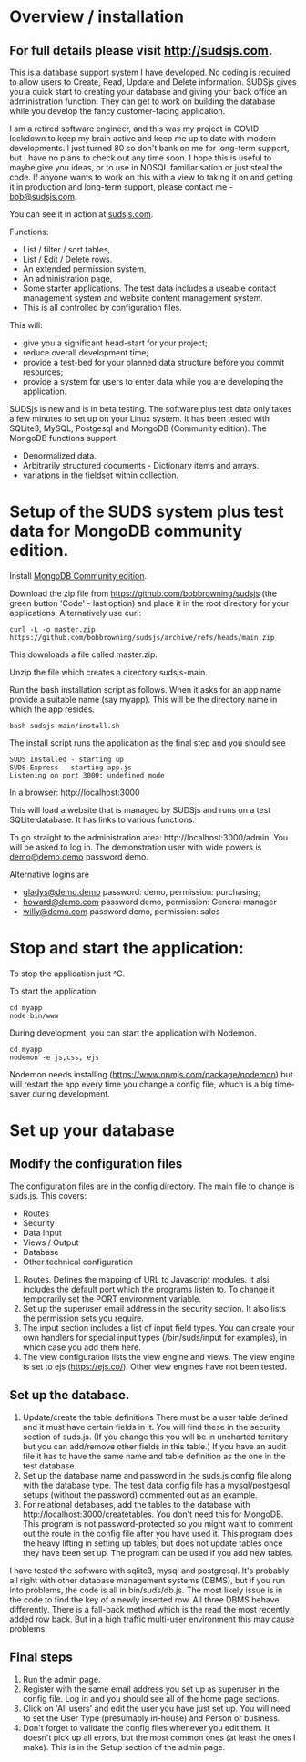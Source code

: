 
# Overview / installation

## For full details please visit http://sudsjs.com.

This is a database support system I have developed. No coding is required to allow users to Create, Read, Update and Delete information.  SUDSjs gives you a quick start to creating your database and giving your back office an administration function. They can get to work on building the database while you develop the fancy customer-facing application. 

I am a retired software engineer, and this was my project in COVID lockdown to keep my brain active and keep me up to date with modern developments.  I just turned 80 so don't bank on me for long-term support, but I have no plans to check out any time soon. I hope this is useful to maybe give you ideas, or to use in NOSQL familiarisation or just steal the code. If anyone wants to work on this with a view to taking it on and getting it in production and long-term support, please contact me - bob@sudsjs.com.

You can see it in action at [sudsjs.com](sudsjs.com).

Functions:

* List / filter / sort tables, 
* List / Edit / Delete rows. 
* An extended permission system, 
* An administration page,
* Some starter applications. The test data includes a useable contact management system and website content management system. 
* This is all controlled by configuration files.

This will:
* give you a significant head-start for your project;
* reduce overall development time;
* provide a test-bed for your planned data structure before you commit resources;
* provide a system for users to enter data while you are developing the application.


SUDSjs is new and is in beta testing.  The software plus test data only takes a few minutes to set up on your Linux system. It has been tested with SQLite3, MySQL,  Postgesql and MongoDB (Community edition).  The MongoDB functions support:
* Denormalized data.
* Arbitrarily structured documents - Dictionary items and arrays.
* variations in the fieldset within  collection. 

# Setup of the SUDS system plus test data for MongoDB community edition.

Install [MongoDB Community edition](https://www.mongodb.com/docs/manual/administration/install-on-linux/).

Download the zip file from https://github.com/bobbrowning/sudsjs (the green button 'Code' - last option) and place it in the root directory for your  applications.  Alternatively use curl:
```
curl -L -o master.zip https://github.com/bobbrowning/sudsjs/archive/refs/heads/main.zip
```
This downloads a file called master.zip.

Unzip the file which creates a directory sudsjs-main.

Run the bash installation script as follows.  When it asks for an app name provide a suitable name (say myapp).  This will be the directory name in which the app resides.

```
bash sudsjs-main/install.sh
```

The install script runs the application as the final step and you should see 
```
SUDS Installed - starting up
SUDS-Express - starting app.js
Listening on port 3000: undefined mode
```

In a browser:  http://localhost:3000  

This will load a website that is managed by SUDSjs and runs on a test SQLite database. It has links to various functions. 

To go straight to the administration area:  http://localhost:3000/admin.  You will be asked to log in. The demonstration user with wide powers is demo@demo.demo password demo.

Alternative logins are 
* gladys@demo.demo password: demo, permission: purchasing;
* howard@demo.com password demo, permission: General manager
* willy@demo.com password demo, permission: sales


# Stop and start the application: 

To stop the application just ^C.

To start the application
```
cd myapp
node bin/www
```
During development, you can start the application with Nodemon.
```
cd myapp
nodemon -e js,css, ejs
```
Nodemon needs installing (https://www.npmjs.com/package/nodemon) but will restart the app every time you change a config file, whuch is a big time-saver during development. 



# Set up your database 

## Modify the configuration files 

The configuration files are in the config directory. The main file to change is suds.js.  This covers:
* Routes
* Security
* Data Input
* Views / Output
* Database
* Other technical configuration

1. Routes. Defines the mapping of URL to Javascript modules. It alsi includes the default port which the programs listen to. To change it temporarily set the PORT environment variable.
1. Set up the superuser email address in the security section. It also lists the permission sets you require.
1. The input section includes a list of input field types. You can create your own handlers for special input types (/bin/suds/input for examples), in which case you add them here.
1. The view configuration lists the view engine and views. The view engine is set to ejs (https://ejs.co/). Other view engines have not been tested.


## Set up the database. 
1. Update/create the table definitions
There must be a user table defined and it must have certain fields in it. You will find these in the security section of suds.js. (If you change this you will be in uncharted territory but you can add/remove other fields in this table.) 
If you have an audit file it has to have the same name and table definition as the one in the test database. 
1. Set up the database name and password in the suds.js config file along with the database type.  The test data config file has a mysql/postgesql setups (without the password) commented out as an example.  
1. For relational detabases, add the tables to the database with http://localhost:3000/createtables. You don't need this for MongoDB.  This program is not password-protected so you might want to comment out the route in the config file after you have used it. This program does the heavy lifting in setting up tables, but does not update tables once they have been set up. The program can be used if you add new tables.


I have tested the software with sqlite3, mysql and postgresql. It's probably all right with other database management systems (DBMS), but if you run into problems, the code is all in bin/suds/db.js.  The most likely issue is in the code to find the key of a newly inserted row. All three DBMS behave differently. There is a fall-back method which is the read the most recently added row back. But in a high traffic multi-user environment this may cause problems.


## Final steps 
1. Run the admin page. 
1. Register with the same email address you set up as superuser in the config file.  Log in and you should see all of the home page sections. 
1. Click on 'All users' and edit the user you have just set up. You will need to set the User Type (presumably in-house) and Person or business. 
1. Don't forget to validate the config files whenever you edit them. It doesn't pick up all errors, but the most common ones (at least the ones I make).  This is in the Setup section of the admin page.










